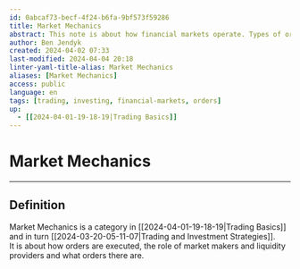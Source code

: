 ```yaml
---
id: 0abcaf73-becf-4f24-b6fa-9bf573f59286
title: Market Mechanics
abstract: This note is about how financial markets operate. Types of orders, market makers, and so on.
author: Ben Jendyk
created: 2024-04-02 07:33
last-modified: 2024-04-04 20:18
linter-yaml-title-alias: Market Mechanics
aliases: [Market Mechanics]
access: public
language: en
tags: [trading, investing, financial-markets, orders]
up:
  - [[2024-04-01-19-18-19|Trading Basics]]
---
```


# Market Mechanics

--- 

## Definition

Market Mechanics is a category in [[2024-04-01-19-18-19|Trading Basics]] and in turn [[2024-03-20-05-11-07|Trading and Investment Strategies]].  
It is about how orders are executed, the role of market makers and liquidity providers and what orders there are.
